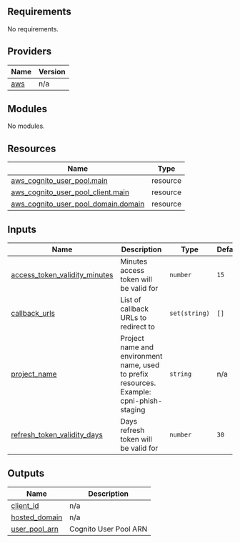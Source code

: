 ## Requirements

No requirements.

## Providers

| Name | Version |
|------|---------|
| <a name="provider_aws"></a> [aws](#provider\_aws) | n/a |

## Modules

No modules.

## Resources

| Name | Type |
|------|------|
| [aws_cognito_user_pool.main](https://registry.terraform.io/providers/hashicorp/aws/latest/docs/resources/cognito_user_pool) | resource |
| [aws_cognito_user_pool_client.main](https://registry.terraform.io/providers/hashicorp/aws/latest/docs/resources/cognito_user_pool_client) | resource |
| [aws_cognito_user_pool_domain.domain](https://registry.terraform.io/providers/hashicorp/aws/latest/docs/resources/cognito_user_pool_domain) | resource |

## Inputs

| Name | Description | Type | Default | Required |
|------|-------------|------|---------|:--------:|
| <a name="input_access_token_validity_minutes"></a> [access\_token\_validity\_minutes](#input\_access\_token\_validity\_minutes) | Minutes access token will be valid for | `number` | `15` | no |
| <a name="input_callback_urls"></a> [callback\_urls](#input\_callback\_urls) | List of callback URLs to redirect to | `set(string)` | `[]` | no |
| <a name="input_project_name"></a> [project\_name](#input\_project\_name) | Project name and environment name, used to prefix resources. Example: cpni-phish-staging | `string` | n/a | yes |
| <a name="input_refresh_token_validity_days"></a> [refresh\_token\_validity\_days](#input\_refresh\_token\_validity\_days) | Days refresh token will be valid for | `number` | `30` | no |

## Outputs

| Name | Description |
|------|-------------|
| <a name="output_client_id"></a> [client\_id](#output\_client\_id) | n/a |
| <a name="output_hosted_domain"></a> [hosted\_domain](#output\_hosted\_domain) | n/a |
| <a name="output_user_pool_arn"></a> [user\_pool\_arn](#output\_user\_pool\_arn) | Cognito User Pool ARN |
